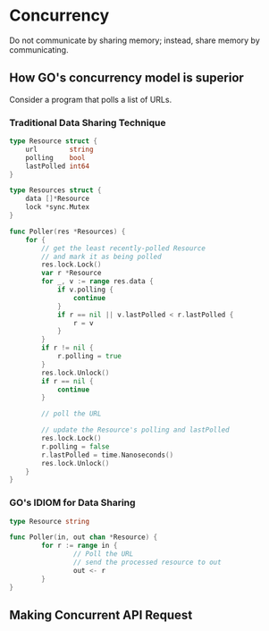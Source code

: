 # Concurrency

Do not communicate by sharing memory; instead, share memory by communicating.

## How GO's concurrency model is superior

Consider a program that polls a list of URLs.

### Traditional Data Sharing Technique

```go
type Resource struct {
    url        string
    polling    bool
    lastPolled int64
}

type Resources struct {
    data []*Resource
    lock *sync.Mutex
}

func Poller(res *Resources) {
    for {
        // get the least recently-polled Resource
        // and mark it as being polled
        res.lock.Lock()
        var r *Resource
        for _, v := range res.data {
            if v.polling {
                continue
            }
            if r == nil || v.lastPolled < r.lastPolled {
                r = v
            }
        }
        if r != nil {
            r.polling = true
        }
        res.lock.Unlock()
        if r == nil {
            continue
        }

        // poll the URL

        // update the Resource's polling and lastPolled
        res.lock.Lock()
        r.polling = false
        r.lastPolled = time.Nanoseconds()
        res.lock.Unlock()
    }
}
```

### GO's IDIOM for Data Sharing

```go
type Resource string

func Poller(in, out chan *Resource) {
        for r := range in {
                // Poll the URL
                // send the processed resource to out
                out <- r
        }
}
```

## Making Concurrent API Request

```

```

